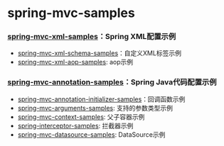 # spring-mvc-samples


### [spring-mvc-xml-samples](spring-mvc-xml-samples)：Spring XML配置示例
- [spring-mvc-xml-schema-samples](spring-mvc-xml-samples/spring-mvc-xml-schema-samples)：自定义XML标签示例
- [spring-mvc-xml-aop-samples](spring-mvc-xml-samples/spring-mvc-xml-aop-samples): aop示例


### [spring-mvc-annotation-samples](spring-mvc-annotation-samples)：Spring Java代码配置示例
- [spring-mvc-annotation-initializer-samples](spring-mvc-annotation-samples/spring-mvc-annotation-initializer-samples)：回调函数示例
- [spring-mvc-arguments-samples](spring-mvc-annotation-samples/spring-mvc-arguments-samples): 支持的参数类型示例
- [spring-mvc-context-samples](spring-mvc-annotation-samples/spring-mvc-context-samples): 父子容器示例
- [spring-interceptor-samples](spring-mvc-annotation-samples/spring-mvc-interceptor-samples): 拦截器示例
- [spring-mvc-datasource-samples](spring-mvc-annotation-samples/spring-mvc-datasource-samples): DataSource示例
